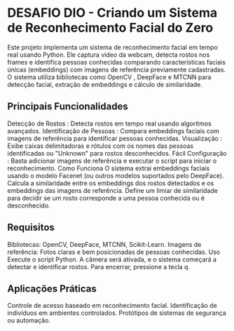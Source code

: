 # DESAFIO DIO - Criando um Sistema de Reconhecimento Facial do Zero #
Este projeto implementa um sistema de reconhecimento facial em tempo real usando Python. Ele captura vídeo da webcam, detecta rostos nos frames e identifica pessoas conhecidas comparando características faciais únicas (embeddings) com imagens de referência previamente cadastradas. O sistema utiliza bibliotecas como OpenCV , DeepFace e MTCNN para detecção facial, extração de embeddings e cálculo de similaridade.

## Principais Funcionalidades ##
Detecção de Rostos : Detecta rostos em tempo real usando algoritmos avançados.
Identificação de Pessoas : Compara embeddings faciais com imagens de referência para identificar pessoas conhecidas.
Visualização : Exibe caixas delimitadoras e rótulos com os nomes das pessoas identificadas ou "Unknown" para rostos desconhecidos.
Fácil Configuração : Basta adicionar imagens de referência e executar o script para iniciar o reconhecimento.
Como Funciona
O sistema extrai embeddings faciais usando o modelo Facenet (ou outros modelos suportados pelo DeepFace).
Calcula a similaridade entre os embeddings dos rostos detectados e os embeddings das imagens de referência.
Define um limiar de similaridade para decidir se um rosto corresponde a uma pessoa conhecida ou é desconhecido.
## Requisitos ##
Bibliotecas: OpenCV, DeepFace, MTCNN, Scikit-Learn.
Imagens de referência: Fotos claras e bem posicionadas de pessoas conhecidas.
Uso
Execute o script Python.
A câmera será ativada, e o sistema começará a detectar e identificar rostos.
Para encerrar, pressione a tecla q.
## Aplicações Práticas ##
Controle de acesso baseado em reconhecimento facial.
Identificação de indivíduos em ambientes controlados.
Protótipos de sistemas de segurança ou automação.
